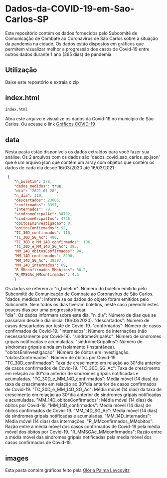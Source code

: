 # Dados-da-COVID-19-em-Sao-Carlos-SP

Este repositório contém os dados fornecidos pelo Subcomitê de Comunicação de Combate ao Coronavírus de São Carlos sobre a situação da pandemia na cidade. Os dados estão dispostos em gráficos que permitem visualizar melhor a progressão dos casos de Covid-19 entre outros dados durante 1 ano (365 dias) de pandemia.

## Utilização

Baixe este repostório e extraia o zip

## index.html
```python
index.html
```
Abra este arquivo e visualize os dados da Covid-19 no município de São Carlos.
Ou acesse o link [Gráficos COVID-19](https://covid19-sp-sao-carlos.herokuapp.com)

## data

Nesta pasta estão disponíveis os dados extraídos para você fazer sua análise. Os 2 arquivos com os dados são 'dados_covid_sao_carlos_sp.json' que é um arquivo json que contém um array com objetos que contém os dados de cada dia desde 16/03/2020 até 16/03/2021 : 
```json
 {
    "n_boletim": 278,
    "dados_medidos": true,
    "dia": "2021-01-28",
    "n_dia": 319,
    "descartados": 23885,
    "confirmados": 8397,
    "internados": 78,
    "sindromeGripalAc": 38792,
    "sindromeGripalIns": 4746,
    "obitosEmInvestigacao": 0,
    "obitosConfirmados": 92,
    "TC_30D_confirmados": 110,
    "TC_30D_SG_Ac": 400,
    "TC_30D_e_MM_14D_confirmados": 106,
    "TC_30D_e_MM_14D_SG_Ac": 395,
    "MM_14D_obitosConfirmados": 94,
    "MM_14D_confirmados": 8290,
    "MM_14D_SG_Ac": 38397,
    "MM_14D_internados": 69,
    "R_MMconfirmados_MMobitos": 88.2,
    "R_MMSGAc_MMconfirmados": 4.6
    }
```

<!-- <img width="600" src="https://github.com/JorgeBaes/Mandelbrowser-Set/blob/main/images/example_image2.png"></img> -->

Os dados se referem a:
    "n_boletim": Número do boletim emitido pelo Subcomitê de Comunicação de Combate ao Coronavírus de São Carlos.
    "dados_medidos": Informa se os dados do objeto foram emitidos pelo Subcomitê. Nem todos os dias tiveram boletins, neste caso preenchi estes poucos dias por uma progressão linear.  
    "dia": Os dados informam sobre este dia.
    "n_dia": Número de dias que se passaram desde o dia inicial (16/03/2020).
    "descartados": Número de casos descartados por teste de Covid-19.
    "confirmados": Número de casos confirmados de Covid-19.
    "internados": Número de internações (não necessariamente por Covid-19).
    "sindromeGripalAc": Número de síndromes gripais notificadas e acumuladas.
    "sindromeGripalIns": Número de síndromes gripais ainda em isolamento (Instantânea).
    "obitosEmInvestigacao": Número de óbitos em investigação.
    "obitosConfirmados": Número de óbitos por Covid-19.
    "TC_30D_confirmados": Taxa de crescimento em relação ao 30°dia anterior de casos confirmados de Covid-19.
    "TC_30D_SG_Ac": Taxa de crescimento em relação ao 30°dia anterior de síndromes gripais notificadas e acumuladas.
    "TC_30D_e_MM_14D_confirmados": Média móvel (14 dias) da taxa de crescimento em relação ao 30°dia anterior de casos confirmados de Covid-19.
    "TC_30D_e_MM_14D_SG_Ac": Média móvel (14 dias) da taxa de crescimento em relação ao 30°dia anterior de síndromes gripais notificadas e acumuladas.
    "MM_14D_obitosConfirmados": Média móvel (14 dias) de óbitos por Covid-19.
    "MM_14D_confirmados": Média móvel (14 dias) de óbitos confirmados de Covid-19.
    "MM_14D_SG_Ac": Média móvel (14 dias) de síndromes gripais notificadas e acumuladas.
    "MM_14D_internados": Média móvel (14 dias) das internações.
    "R_MMconfirmados_MMobitos": Razão entre a média móvel dos casos confirmados de Covid-19 pela média móvel dos óbitos por Covid-19.
    "R_MMSGAc_MMconfirmados": Razão entre a média móvel das síndromes gripais notificadas pela média móvel dos casos confirmados de Covid-19.


## images

Esta pasta contém gráficos feito pela [Glória Palma Levcovitz](https://www.instagram.com/gloriallev/)


